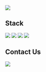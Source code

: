 <img src="https://capsule-render.vercel.app/api?type=Waving&color=auto&height=300&section=header&text=hello&fontSize=90&animation=fadeIn" />

<h2>
  
</h2>

<h2>
  Stack
</h2>
<p>
  
  <img src="https://img.shields.io/badge/C++-00599C?logo=c%2B%2B&logoColor=white&style=for-the-badge" />

  <img src="https://img.shields.io/badge/Android-3DDC84?logo=android&logoColor=white&style=flat" />

  
  <img src="https://img.shields.io/badge/react-20232a.svg?style=for-the-badge&logo=react&logoColor=61DAFB" />
  <img src="https://img.shields.io/badge/javascript-000000.svg?style=for-the-badge&logo=javascript&logoColor=F7DF1E" />


</p>

<h2>
  Contact Us
</h2>
<p>
  <img src="https://img.shields.io/badge/Notion-000000?logo=notion&logoColor=white&style=for-the-badge" />
  
</p>
